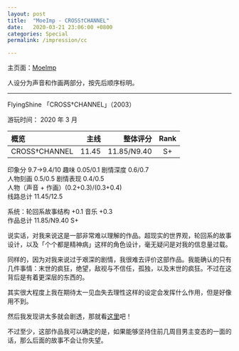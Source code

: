 ```yaml
---
layout: post
title:  "MoeImp - CROSS†CHANNEL"
date:   2020-03-21 23:06:00 +0800
categories: Special
permalink: /impression/cc

---
```


主页面：[MoeImp](http://yoro.xyz/impression)

人设分为声音和作画两部分，按先后顺序标明。

---

FlyingShine 「CROSS†CHANNEL」（2003）

游玩时间： 2020 年 3 月

| 概览             | 主线 |   整体评分 | Rank |
| :--------------- | ---: | ---------: | :--: |
| CROSS†CHANNEL |  11.45 | 11.85/N9.40 |  S+  |

印象分 9.7→9.4/10 趣味 0.05/0.1 剧情深度 0.6/0.7<br />
人物刻画 0.5/0.5 剧情表现 0.4/0.5<br />
人物（声音 + 作画）(0.2+0.3)/(0.3+0.4)<br />
线路总计 11.45/12.5

系统：轮回系故事结构 +0.1 音乐 +0.3<br />
作品总计 11.85/N9.40 S+

说实话，对我来说这是一部非常难以理解的作品。超现实的世界观，轮回系的故事设计，以及「个个都是精神病」这样的角色设计，毫无疑问是对我的信息量过载。

同样的，因为对我来说过于艰深的剧情，我很难去评价这部作品。我能确认的只有几件事情：末世的疯狂，绝望，敌视与不信任，孤独，以及末世的疯狂。不过在这背后是有着更深层的东西的。

其实很大程度上我在期待太一见血失去理性这样的设定会发挥什么作用，但是好像用不到。

然后我发现讲太多就会剧透，那就看[这里](http://yoro.xyz/kawaiigirls/2020/03/21/cc.html)吧！

不过至少，这部作品我可以确定的是，如果能够坚持住前几周目男主变态的一面的话，那么后面的故事不会让你失望。
